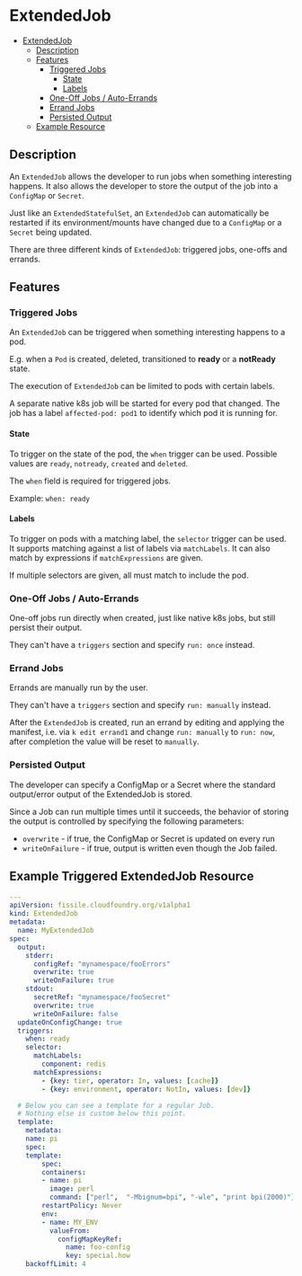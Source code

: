 # ExtendedJob

- [ExtendedJob](#extendedjob)
  - [Description](#description)
  - [Features](#features)
    - [Triggered Jobs](#triggered-jobs)
      - [State](#state)
      - [Labels](#labels)
    - [One-Off Jobs / Auto-Errands](#one-off-jobs-auto-errands)
    - [Errand Jobs](#errand-jobs)
    - [Persisted Output](#persisted-output)
  - [Example Resource](#example-resource)

## Description

An `ExtendedJob` allows the developer to run jobs when something interesting happens. It also allows the developer to store the output of the job into a `ConfigMap` or `Secret`.

Just like an `ExtendedStatefulSet`, an `ExtendedJob` can automatically be restarted if its environment/mounts have changed due to a `ConfigMap` or a `Secret` being updated.

There are three different kinds of `ExtendedJob`: triggered jobs, one-offs and
errands.

## Features

### Triggered Jobs

An `ExtendedJob` can be triggered when something interesting happens to a pod.

E.g. when a `Pod` is created, deleted, transitioned to **ready** or a
**notReady** state.

The execution of `ExtendedJob` can be limited to pods with certain labels.

A separate native k8s job will be started for every pod that changed. The job
has a label `affected-pod: pod1` to identify which pod it is running for.

#### State

To trigger on the state of the pod, the `when` trigger can be used.
Possible values are `ready`, `notready`, `created` and `deleted`.

The `when` field is required for triggered jobs.

Example: `when: ready`

#### Labels

To trigger on pods with a matching label, the `selector` trigger can be used.
It supports matching against a list of labels via `matchLabels`.
It can also match by expressions if `matchExpressions` are given.

If multiple selectors are given, all must match to include the pod.

### One-Off Jobs / Auto-Errands

One-off jobs run directly when created, just like native k8s jobs, but still
persist their output.

They can't have a `triggers` section and specify `run: once` instead.

### Errand Jobs

Errands are manually run by the user.

They can't have a `triggers` section and specify `run: manually` instead.

After the `ExtendedJob` is created, run an errand by editing and applying the
manifest, i.e. via `k edit errand1` and change `run: manually` to `run: now`,
after completion the value will be reset to `manually`.

### Persisted Output

The developer can specify a ConfigMap or a Secret where the standard output/error output of the ExtendedJob is stored.

Since a Job can run multiple times until it succeeds, the behavior of storing the output is controlled by specifying the following parameters:
- `overwrite` - if true, the ConfigMap or Secret is updated on every run
- `writeOnFailure` - if true, output is written even though the Job failed.

## Example Triggered ExtendedJob Resource

```yaml
---
apiVersion: fissile.cloudfoundry.org/v1alpha1
kind: ExtendedJob
metadata:
  name: MyExtendedJob
spec:
  output:
    stderr:
      configRef: "mynamespace/fooErrors"
      overwrite: true
      writeOnFailure: true
    stdout:
      secretRef: "mynamespace/fooSecret"
      overwrite: true
      writeOnFailure: false
  updateOnConfigChange: true
  triggers:
    when: ready
    selector:
      matchLabels:
        component: redis
      matchExpressions:
        - {key: tier, operator: In, values: [cache]}
        - {key: environment, operator: NotIn, values: [dev]}

  # Below you can see a template for a regular Job.
  # Nothing else is custom below this point.
  template:
    metadata:
    name: pi
    spec:
    template:
        spec:
        containers:
        - name: pi
          image: perl
          command: ["perl",  "-Mbignum=bpi", "-wle", "print bpi(2000)"]
        restartPolicy: Never
        env:
        - name: MY_ENV
          valueFrom:
            configMapKeyRef:
              name: foo-config
              key: special.how
    backoffLimit: 4
```
